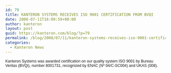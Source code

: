 ```yaml
---
id: 79
title: KANTERON SYSTEMS RECEIVES ISO 9001 CERTIFICATION FROM BVQI
date: 2008-07-11T16:09:59+00:00
author: kanteron
layout: post
guid: https://kanteron.com/blog/?p=79
permalink: /blog/2008/07/11/kanteron-systems-receives-iso-9001-certification-from-bvqi/
categories:
  - Kanteron News
---
```

<p style="font: normal normal normal 12px/normal Helvetica;margin: 0px">
  Kanteron Systems was awarded certification on our quality system ISO 9001 by Bureau Veritas (BVQi), number 8001731, recognized by ENAC (Nº 04/C-SC004) and UKAS (008).
</p>

<p style="font: normal normal normal 12px/normal Helvetica;margin: 0px">
  &nbsp;
</p>